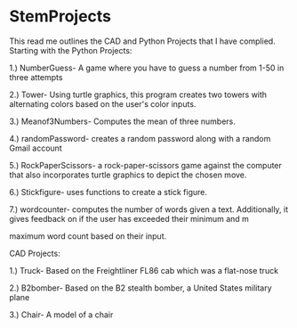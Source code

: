# StemProjects
This read me outlines the CAD and Python Projects that I have complied. Starting with the Python Projects:

1.) NumberGuess- A game where you have to guess a number from 1-50 in three attempts 

2.) Tower- Using turtle graphics, this program creates two towers with alternating colors based on the user's color inputs.

3.) Meanof3Numbers- Computes the mean of three numbers. 

4.) randomPassword- creates a random password along with a random Gmail account

5.) RockPaperScissors- a rock-paper-scissors game against the computer that also incorporates turtle graphics to depict the chosen move.

6.) Stickfigure- uses functions to create a stick figure. 

7.) wordcounter- computes the number of words given a text. Additionally, it gives feedback on if the user has exceeded their minimum and m

maximum word count based on their input.

CAD Projects:

1.) Truck- Based on the Freightliner FL86 cab which was a flat-nose truck 

2.) B2bomber- Based on the B2 stealth bomber, a United States military plane

3.) Chair- A model of a chair 
